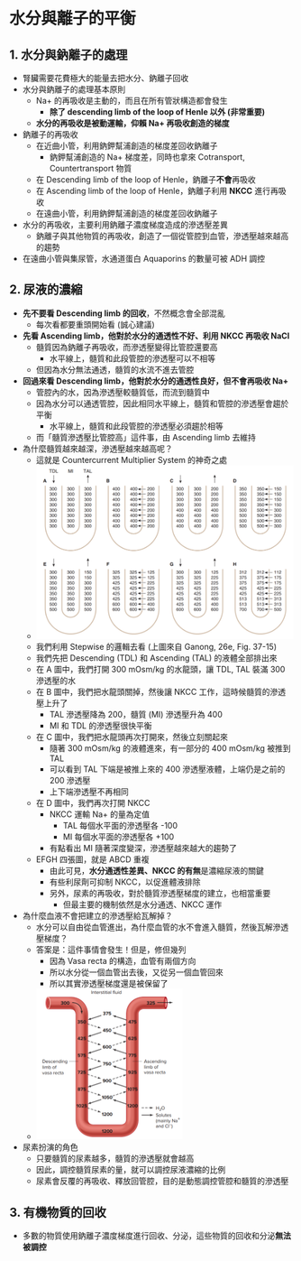 # 水分與離子的平衡

## 1. 水分與鈉離子的處理

- 腎臟需要花費極大的能量去把水分、鈉離子回收
- 水分與鈉離子的處理基本原則
  - Na+ 的再吸收是主動的，而且在所有管狀構造都會發生
    - **除了 descending limb of the loop of Henle 以外 (非常重要)**
  - **水分的再吸收是被動運輸，仰賴 Na+ 再吸收創造的梯度**
- 鈉離子的再吸收
  - 在近曲小管，利用鈉鉀幫浦創造的梯度差回收鈉離子
    - 鈉鉀幫浦創造的 Na+ 梯度差，同時也拿來 Cotransport, Countertransport 物質
  - 在 Descending limb of the loop of Henle，鈉離子**不會**再吸收
  - 在 Ascending limb of the loop of Henle，鈉離子利用 **NKCC** 進行再吸收
  - 在遠曲小管，利用鈉鉀幫浦創造的梯度差回收鈉離子
- 水分的再吸收，主要利用鈉離子濃度梯度造成的滲透壓差異
  - 鈉離子與其他物質的再吸收，創造了一個從管腔到血管，滲透壓越來越高的趨勢
- 在遠曲小管與集尿管，水通道蛋白 Aquaporins 的數量可被 ADH 調控



## 2. 尿液的濃縮

- **先不要看 Descending limb 的回收**，不然概念會全部混亂
  - 每次看都要重頭開始看 (誠心建議)
- **先看 Ascending limb，他對於水分的通透性不好、利用 NKCC 再吸收 NaCl**
  - 髓質因為鈉離子再吸收，而滲透壓變得比管腔還要高
    - 水平線上，髓質和此段管腔的滲透壓可以不相等
  - 但因為水分無法通透，髓質的水流不進去管腔
- **回過來看 Descending limb，他對於水分的通透性良好，但不會再吸收 Na+**
  - 管腔內的水，因為滲透壓較髓質低，而流到髓質中
  - 因為水分可以通透管腔，因此相同水平線上，髓質和管腔的滲透壓會趨於平衡
    - 水平線上，髓質和此段管腔的滲透壓必須趨於相等
  - 而「髓質滲透壓比管腔高」這件事，由 Ascending limb 去維持
- 為什麼髓質越來越深，滲透壓越來越高呢？
  - 這就是 Countercurrent Multiplier System 的神奇之處
  - <img src="03_%E6%B0%B4%E5%88%86%E5%92%8C%E9%9B%A2%E5%AD%90%E7%9A%84%E5%B9%B3%E8%A1%A1.assets/image-20210920233522971.png" alt="image-20210920233522971" style="zoom:50%;" />
  - 我們利用 Stepwise 的邏輯去看 (上圖來自 Ganong, 26e, Fig. 37-15)
  - 我們先把 Descending (TDL) 和 Ascending (TAL) 的液體全部排出來
  - 在 A 圖中，我們打開 300 mOsm/kg 的水龍頭，讓 TDL, TAL 裝滿 300 滲透壓的水
  - 在 B 圖中，我們把水龍頭關掉，然後讓 NKCC 工作，這時候髓質的滲透壓上升了
    - TAL 滲透壓降為 200，髓質 (MI) 滲透壓升為 400
    - MI 和 TDL 的滲透壓很快平衡
  - 在 C 圖中，我們把水龍頭再次打開來，然後立刻關起來
    - 隨著 300 mOsm/kg 的液體進來，有一部分的 400 mOsm/kg 被推到 TAL
    - 可以看到 TAL 下端是被推上來的 400 滲透壓液體，上端仍是之前的 200 滲透壓
    - 上下端滲透壓不再相同
  - 在 D 圖中，我們再次打開 NKCC
    - NKCC 運輸 Na+ 的量為定值
      - TAL 每個水平面的滲透壓各 -100
      - MI 每個水平面的滲透壓各 +100
    - 有點看出 MI 隨著深度變深，滲透壓越來越大的趨勢了
  - EFGH 四張圖，就是 ABCD 重複
    - 由此可見，**水分通透性差異、NKCC 的有無**是濃縮尿液的關鍵
    - 有些利尿劑可抑制 NKCC，以促進體液排除
    - 另外，尿素的再吸收，對於髓質滲透壓梯度的建立，也相當重要
      - 但最主要的機制依然是水分通透、NKCC 運作
- 為什麼血液不會把建立的滲透壓給瓦解掉？
  - 水分可以自由從血管進出，為什麼血管的水不會進入髓質，然後瓦解滲透壓梯度？
  - 答案是：這件事情會發生！但是，修但幾列
    - 因為 Vasa recta 的構造，血管有兩個方向
    - 所以水分從一個血管出去後，又從另一個血管回來
    - 所以其實滲透壓梯度還是被保留了
  - <img src="03_%E6%B0%B4%E5%88%86%E5%92%8C%E9%9B%A2%E5%AD%90%E7%9A%84%E5%B9%B3%E8%A1%A1.assets/image-20210921000056634.png" alt="image-20210921000056634" style="zoom: 50%;" />
- 尿素扮演的角色
  - 只要髓質的尿素越多，髓質的滲透壓就會越高
  - 因此，調控髓質尿素的量，就可以調控尿液濃縮的比例
  - 尿素會反覆的再吸收、釋放回管腔，目的是動態調控管腔和髓質的滲透壓



## 3. 有機物質的回收

- 多數的物質使用鈉離子濃度梯度進行回收、分泌，這些物質的回收和分泌**無法被調控**